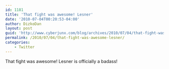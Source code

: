 ```yaml
---
id: 1181
title: 'That fight was awesome! Lesner'
date: '2010-07-04T00:20:53-04:00'
author: DizkoDan
layout: post
guid: 'http://www.cyberjunx.com/blog/archives/2010/07/04/that-fight-was-awesome-lesner/'
permalink: /2010/07/04/that-fight-was-awesome-lesner/
categories:
    - Twitter
---
```


That fight was awesome! Lesner is officially a badass!